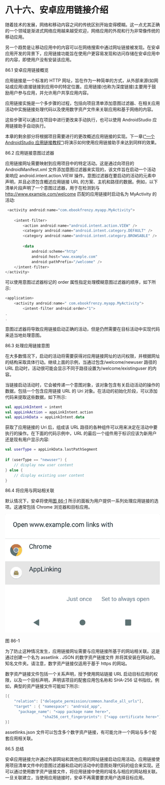 # 八十六、安卓应用链接介绍

随着技术的发展，网络和移动内容之间的传统区别开始变得模糊。这一点尤其正确的一个领域是渐进式网络应用越来越受欢迎，网络应用的外观和行为非常像传统的移动应用。

另一个趋势是让移动应用中的内容可以在网络搜索中通过网址链接被发现。在安卓应用开发的背景下，应用链接功能旨在使用户更容易发现和访问存储在安卓应用中的内容，即使用户没有安装该应用。

86.1 安卓应用链接概览

应用链接是一个标准的 HTTP 网址，旨在作为一种简单的方式，从外部来源(如网站或应用)直接链接到应用中的特定位置。应用链接(也称为深度链接)主要用于鼓励用户参与应用，并允许用户共享应用内容。

应用链接实施是一个多步骤的过程，包括向项目清单添加意图过滤器、在相关应用活动中实施链接处理代码以及使用数字资产文件来关联应用和基于网络的内容。

这些步骤可以通过在项目中进行更改来手动执行，也可以使用 AndroidStudio 应用链接助手自动执行。

本章的剩余部分将根据项目需要进行的更改概述应用链接的实现。下一章([“一个 AndroidStudio 应用链接教程”](87.html#_idTextAnchor1605))将演示如何使用应用链接助手来达到同样的效果。

86.2 应用链接意图过滤器

应用链接网址需要映射到应用项目中的特定活动。这是通过向项目的 AndroidManifest.xml 文件添加意图过滤器来实现的，该文件旨在启动一个活动来响应 android.intent.action.VIEW 操作。意图过滤器在要启动的活动的元素中声明，并且必须包含概述应用链接 URL 的方案、主机和路径的数据。例如，以下清单片段声明了一个意图过滤器，用于在检测到与 http://www.example.com/welcome 匹配的应用链接时启动名为 MyActivity 的活动:

```kt
 <activity android:name="com.ebookfrenzy.myapp.MyActivity">

    <intent-filter>
        <action android:name="android.intent.action.VIEW" />
        <category android:name="android.intent.category.DEFAULT" />
        <category android:name="android.intent.category.BROWSABLE" />

        <data
            android:scheme="http"
            android:host="www.example.com"
            android:pathPrefix="/welcome" />
    </intent-filter>
</activity>
```

可以使用意图过滤器标记的 order 属性指定处理模糊意图过滤器的顺序，如下所示:

```kt
<application>
    <activity android:name=" com.ebookfrenzy.myapp.MyActivity">
        <intent-filter android:order="1">
.
.
```

意图过滤器将导致应用链接启动正确的活动，但是仍然需要在目标活动中实现代码来适当地处理意图。

86.3 处理应用链接意图

在大多数情况下，启动的活动将需要获得对应用链接网址的访问权限，并根据网址的结构采取具体行动。继续上面的示例，当通过包含/welcome/newuser 路径的 URL 启动时，活动很可能会显示不同于路径设置为/welcome/existinguser 的内容。

当链接启动活动时，它会被传递一个意图对象，该对象包含有关启动活动的操作的数据，包括一个包含应用链接 URL 的 Uri 对象。在活动的初始化阶段，可以添加代码来提取这些数据，如下所示:

```kt
val appLinkIntent = intent
val appLinkAction = appLinkIntent.action 
val appLinkData = appLinkIntent.data
```

获取了应用链接的 Uri 后，组成该 URL 路径的各种组件可以用来决定在活动中要执行的操作。在下面的代码示例中，URL 的最后一个组件用于标识应该为新用户还是现有用户显示内容:

```kt
val userType = appLinkData.lastPathSegment

if (userType == "newuser") {
    // display new user content
} else {
    // display existing user content
}
```

86.4 将应用与网站相关联

默认情况下，安卓将使用[图 86-1](#_idTextAnchor1603) 所示的面板为用户提供一系列处理应用链接的选项。这通常包括 Chrome 浏览器和目标应用。

![](img/as_4.1_app_links_chooser.jpg)

图 86-1

为了防止这种情况发生，应用链接网址需要与应用链接所基于的网站相关联。这是通过创建一个名为 assetlink . JSON 的数字资产链接文件 并将其安装在网站的。知名文件夹。请注意，数字资产链接仅适用于基于 https 的网站。

数字资产链接文件包括一个关系声明，授予使用网站链接 URL 启动目标应用的权限，以及一个目标声明，声明该项目的配套应用包名称和 SHA-256 证书指纹。例如，典型的资产链接文件可能如下所示:

```kt
[{
    "relation": ["delegate_permission/common.handle_all_urls"],
    "target" : { "namespace": "android_app",
      "package_name": "<app package name here>",
                 "sha256_cert_fingerprints": ["<app certificate here>"] }
}]  
```

assetlinks.json 文件可以包含多个数字资产链接，有可能允许一个网站与多个配套应用相关联。

86.5 总结

安卓应用链接允许通过外部网站和其他应用的网址链接启动应用活动。应用链接使用项目清单文件中的意图过滤器和启动的活动中的意图处理代码的组合来实现。还可以通过使用数字资产链接文件，将应用链接中使用的域名与相应的网站相关联。一旦关联建立，当使用应用链接时，安卓不再需要要求用户选择目标应用。